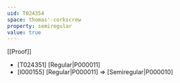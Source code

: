 ```yaml
---
uid: T024354
space: thomas'-corkscrew
property: semiregular
value: true
---
```

[[Proof]]

* [T024351] [Regular|P000011]
* [I000155] [Regular|P000011] => [Semiregular|P000010]

